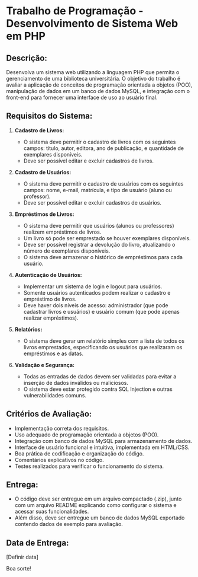 
# Trabalho de Programação - Desenvolvimento de Sistema Web em PHP

## Descrição:

Desenvolva um sistema web utilizando a linguagem PHP que permita o gerenciamento de uma biblioteca universitária. O objetivo do trabalho é avaliar a aplicação de conceitos de programação orientada a objetos (POO), manipulação de dados em um banco de dados MySQL, e integração com o front-end para fornecer uma interface de uso ao usuário final.

## Requisitos do Sistema:

1. **Cadastro de Livros:**
   - O sistema deve permitir o cadastro de livros com os seguintes campos: título, autor, editora, ano de publicação, e quantidade de exemplares disponíveis.
   - Deve ser possível editar e excluir cadastros de livros.

2. **Cadastro de Usuários:**
   - O sistema deve permitir o cadastro de usuários com os seguintes campos: nome, e-mail, matrícula, e tipo de usuário (aluno ou professor).
   - Deve ser possível editar e excluir cadastros de usuários.

3. **Empréstimos de Livros:**
   - O sistema deve permitir que usuários (alunos ou professores) realizem empréstimos de livros.
   - Um livro só pode ser emprestado se houver exemplares disponíveis.
   - Deve ser possível registrar a devolução do livro, atualizando o número de exemplares disponíveis.
   - O sistema deve armazenar o histórico de empréstimos para cada usuário.

4. **Autenticação de Usuários:**
   - Implementar um sistema de login e logout para usuários.
   - Somente usuários autenticados podem realizar o cadastro e empréstimo de livros.
   - Deve haver dois níveis de acesso: administrador (que pode cadastrar livros e usuários) e usuário comum (que pode apenas realizar empréstimos).

5. **Relatórios:**
   - O sistema deve gerar um relatório simples com a lista de todos os livros emprestados, especificando os usuários que realizaram os empréstimos e as datas.

6. **Validação e Segurança:**
   - Todas as entradas de dados devem ser validadas para evitar a inserção de dados inválidos ou maliciosos.
   - O sistema deve estar protegido contra SQL Injection e outras vulnerabilidades comuns.

## Critérios de Avaliação:

- Implementação correta dos requisitos.
- Uso adequado de programação orientada a objetos (POO).
- Integração com banco de dados MySQL para armazenamento de dados.
- Interface de usuário funcional e intuitiva, implementada em HTML/CSS.
- Boa prática de codificação e organização do código.
- Comentários explicativos no código.
- Testes realizados para verificar o funcionamento do sistema.

## Entrega:
- O código deve ser entregue em um arquivo compactado (.zip), junto com um arquivo README explicando como configurar o sistema e acessar suas funcionalidades.
- Além disso, deve ser entregue um banco de dados MySQL exportado contendo dados de exemplo para avaliação.

## Data de Entrega:
[Definir data]

Boa sorte!